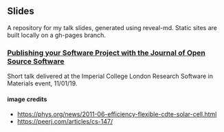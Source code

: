## Slides

A repository for my talk slides, generated using reveal-md. Static sites are built locally on a gh-pages branch.

### [Publishing your Software Project with the Journal of Open Source Software](https://lucydot.github.io/slides/JOSS_0119)

Short talk delivered at the Imperial College London Research Software in Materials event, 11/01/19.

#### image credits

- https://phys.org/news/2011-06-efficiency-flexible-cdte-solar-cell.html  
- https://peerj.com/articles/cs-147/
